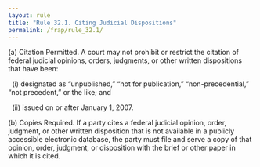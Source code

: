 ```yaml
---
layout: rule
title: "Rule 32.1. Citing Judicial Dispositions"
permalink: /frap/rule_32.1/
---
```


(a) Citation Permitted. A court may not prohibit or restrict the citation of federal judicial opinions, orders, judgments, or other written dispositions that have been:


&nbsp;&nbsp;(i) designated as “unpublished,” “not for publication,” “non-precedential,” “not precedent,” or the like; and


&nbsp;&nbsp;(ii) issued on or after January 1, 2007.


(b) Copies Required. If a party cites a federal judicial opinion, order, judgment, or other written disposition that is not available in a publicly accessible electronic database, the party must file and serve a copy of that opinion, order, judgment, or disposition with the brief or other paper in which it is cited.